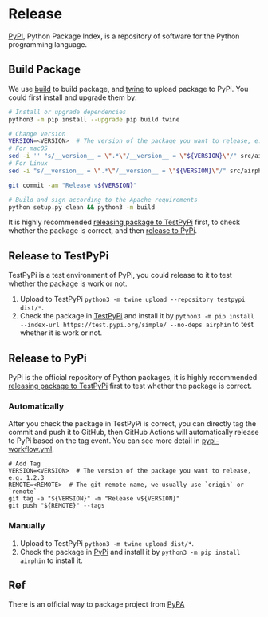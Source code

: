 <!--
Licensed to the Apache Software Foundation (ASF) under one
or more contributor license agreements.  See the NOTICE file
distributed with this work for additional information
regarding copyright ownership.  The ASF licenses this file
to you under the Apache License, Version 2.0 (the
"License"); you may not use this file except in compliance
with the License.  You may obtain a copy of the License at

http://www.apache.org/licenses/LICENSE-2.0

Unless required by applicable law or agreed to in writing,
software distributed under the License is distributed on an
"AS IS" BASIS, WITHOUT WARRANTIES OR CONDITIONS OF ANY
KIND, either express or implied.  See the License for the
specific language governing permissions and limitations
under the License.
-->

# Release

[PyPI](https://pypi.org), Python Package Index, is a repository of software for the Python programming language.

## Build Package

We use [build](https://pypi.org/project/build/) to build package, and [twine](https://pypi.org/project/twine/) to
upload package to PyPi. You could first install and upgrade them by:

```bash
# Install or upgrade dependencies
python3 -m pip install --upgrade pip build twine

# Change version
VERSION=<VERSION>  # The version of the package you want to release, e.g. 1.2.3
# For macOS
sed -i '' "s/__version__ = \".*\"/__version__ = \"${VERSION}\"/" src/airphin/__init__.py
# For Linux
sed -i "s/__version__ = \".*\"/__version__ = \"${VERSION}\"/" src/airphin/__init__.py

git commit -am "Release v${VERSION}"

# Build and sign according to the Apache requirements
python setup.py clean && python3 -m build
```

It is highly recommended [releasing package to TestPyPi](#release-to-testpypi) first, to check whether the
package is correct, and then [release to PyPi](#release-to-pypi).

## Release to TestPyPi

TestPyPi is a test environment of PyPi, you could release to it to test whether the package is work or not.

1. Upload to TestPyPi `python3 -m twine upload --repository testpypi dist/*`.
2. Check the package in [TestPyPi](https://test.pypi.org/project/airphin/) and install it
   by `python3 -m pip install --index-url https://test.pypi.org/simple/ --no-deps airphin` to
   test whether it is work or not.

## Release to PyPi

PyPi is the official repository of Python packages, it is highly recommended [releasing package to TestPyPi](#release-to-testpypi)
first to test whether the package is correct.

### Automatically

After you check the package in TestPyPi is correct, you can directly tag the commit and push it to GitHub, then
GitHub Actions will automatically release to PyPi based on the tag event. You can see more detail in [pypi-workflow.yml](.github/workflows/pypi.yaml).

```shell
# Add Tag
VERSION=<VERSION>  # The version of the package you want to release, e.g. 1.2.3
REMOTE=<REMOTE>  # The git remote name, we usually use `origin` or `remote`
git tag -a "${VERSION}" -m "Release v${VERSION}"
git push "${REMOTE}" --tags
```

### Manually

1. Upload to TestPyPi `python3 -m twine upload dist/*`.
2. Check the package in [PyPi](https://pypi.org/project/airphin/) and install it
   by `python3 -m pip install airphin` to install it.

## Ref

There is an official way to package project from [PyPA](https://packaging.python.org/en/latest/tutorials/packaging-projects)
